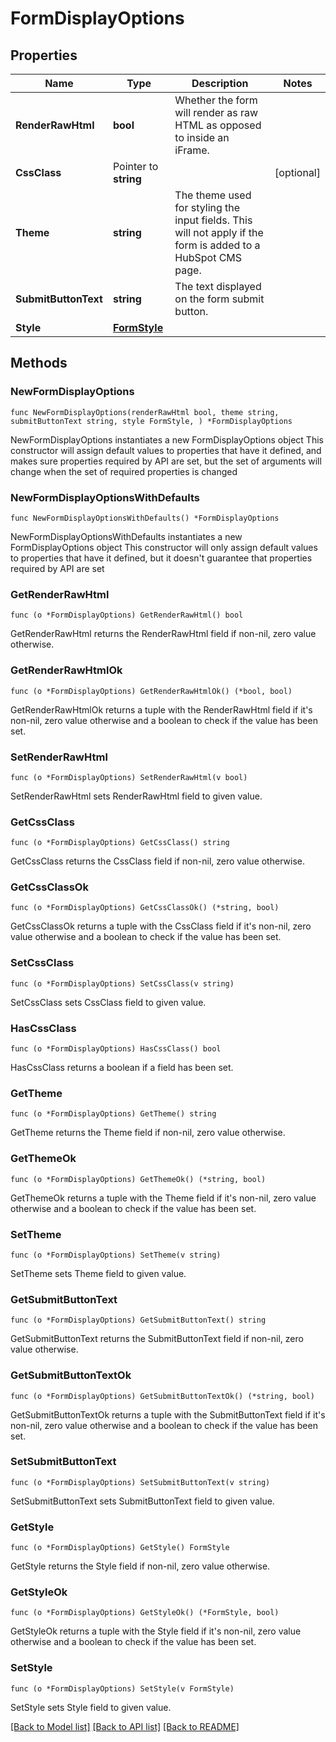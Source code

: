 # FormDisplayOptions

## Properties

Name | Type | Description | Notes
------------ | ------------- | ------------- | -------------
**RenderRawHtml** | **bool** | Whether the form will render as raw HTML as opposed to inside an iFrame. | 
**CssClass** | Pointer to **string** |  | [optional] 
**Theme** | **string** | The theme used for styling the input fields. This will not apply if the form is added to a HubSpot CMS page. | 
**SubmitButtonText** | **string** | The text displayed on the form submit button. | 
**Style** | [**FormStyle**](FormStyle.md) |  | 

## Methods

### NewFormDisplayOptions

`func NewFormDisplayOptions(renderRawHtml bool, theme string, submitButtonText string, style FormStyle, ) *FormDisplayOptions`

NewFormDisplayOptions instantiates a new FormDisplayOptions object
This constructor will assign default values to properties that have it defined,
and makes sure properties required by API are set, but the set of arguments
will change when the set of required properties is changed

### NewFormDisplayOptionsWithDefaults

`func NewFormDisplayOptionsWithDefaults() *FormDisplayOptions`

NewFormDisplayOptionsWithDefaults instantiates a new FormDisplayOptions object
This constructor will only assign default values to properties that have it defined,
but it doesn't guarantee that properties required by API are set

### GetRenderRawHtml

`func (o *FormDisplayOptions) GetRenderRawHtml() bool`

GetRenderRawHtml returns the RenderRawHtml field if non-nil, zero value otherwise.

### GetRenderRawHtmlOk

`func (o *FormDisplayOptions) GetRenderRawHtmlOk() (*bool, bool)`

GetRenderRawHtmlOk returns a tuple with the RenderRawHtml field if it's non-nil, zero value otherwise
and a boolean to check if the value has been set.

### SetRenderRawHtml

`func (o *FormDisplayOptions) SetRenderRawHtml(v bool)`

SetRenderRawHtml sets RenderRawHtml field to given value.


### GetCssClass

`func (o *FormDisplayOptions) GetCssClass() string`

GetCssClass returns the CssClass field if non-nil, zero value otherwise.

### GetCssClassOk

`func (o *FormDisplayOptions) GetCssClassOk() (*string, bool)`

GetCssClassOk returns a tuple with the CssClass field if it's non-nil, zero value otherwise
and a boolean to check if the value has been set.

### SetCssClass

`func (o *FormDisplayOptions) SetCssClass(v string)`

SetCssClass sets CssClass field to given value.

### HasCssClass

`func (o *FormDisplayOptions) HasCssClass() bool`

HasCssClass returns a boolean if a field has been set.

### GetTheme

`func (o *FormDisplayOptions) GetTheme() string`

GetTheme returns the Theme field if non-nil, zero value otherwise.

### GetThemeOk

`func (o *FormDisplayOptions) GetThemeOk() (*string, bool)`

GetThemeOk returns a tuple with the Theme field if it's non-nil, zero value otherwise
and a boolean to check if the value has been set.

### SetTheme

`func (o *FormDisplayOptions) SetTheme(v string)`

SetTheme sets Theme field to given value.


### GetSubmitButtonText

`func (o *FormDisplayOptions) GetSubmitButtonText() string`

GetSubmitButtonText returns the SubmitButtonText field if non-nil, zero value otherwise.

### GetSubmitButtonTextOk

`func (o *FormDisplayOptions) GetSubmitButtonTextOk() (*string, bool)`

GetSubmitButtonTextOk returns a tuple with the SubmitButtonText field if it's non-nil, zero value otherwise
and a boolean to check if the value has been set.

### SetSubmitButtonText

`func (o *FormDisplayOptions) SetSubmitButtonText(v string)`

SetSubmitButtonText sets SubmitButtonText field to given value.


### GetStyle

`func (o *FormDisplayOptions) GetStyle() FormStyle`

GetStyle returns the Style field if non-nil, zero value otherwise.

### GetStyleOk

`func (o *FormDisplayOptions) GetStyleOk() (*FormStyle, bool)`

GetStyleOk returns a tuple with the Style field if it's non-nil, zero value otherwise
and a boolean to check if the value has been set.

### SetStyle

`func (o *FormDisplayOptions) SetStyle(v FormStyle)`

SetStyle sets Style field to given value.



[[Back to Model list]](../README.md#documentation-for-models) [[Back to API list]](../README.md#documentation-for-api-endpoints) [[Back to README]](../README.md)


